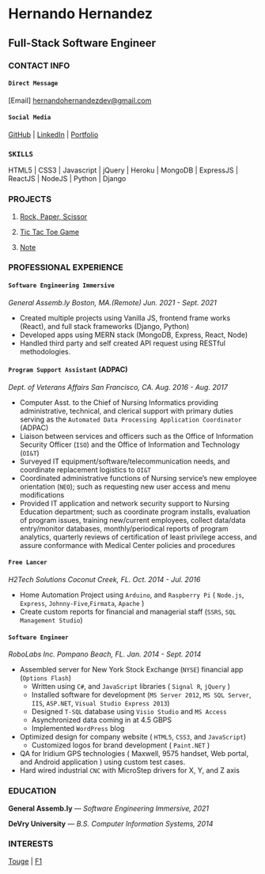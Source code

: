 Hernando Hernandez 
==================

Full-Stack Software Engineer
----------------------------

### CONTACT INFO

#### `Direct Message`
[Email] hernandohernandezdev@gmail.com 

#### `Social Media`
[GitHub](https://github.com/hernandoit) |
[LinkedIn](https://www.linkedin.com/in/hernando-hernandez/) |
[Portfolio](https://www.hernandohernandez.info)

### `SKILLS`
HTML5 | CSS3 | Javascript | jQuery | Heroku | MongoDB | ExpressJS | ReactJS | NodeJS | Python | Django

### PROJECTS
1. [Rock, Paper, Scissor](https://hernandoit.github.io/rock-paper-scissor/)

2. [Tic Tac Toe Game](https://hernandoit.github.io/tic-tac-toe-client/)

3. [Note](https://hernandoit.github.io/note-client/)

### PROFESSIONAL EXPERIENCE

#### `Software Engineering Immersive`
*General Assemb.ly  Boston, MA.(Remote)  Jun. 2021 - Sept. 2021*

- Created multiple projects using Vanilla JS, frontend frame works (React), and full stack frameworks (Django, Python)
- Developed apps using MERN stack (MongoDB, Express, React, Node)
- Handled third party and self created API request using RESTful methodologies.

#### `Program Support Assistant` (ADPAC)

*Dept. of Veterans Affairs  San Francisco, CA. Aug. 2016 - Aug. 2017*
- Computer Asst. to the Chief of Nursing Informatics providing administrative, technical, and clerical 
support with primary duties serving as the `Automated Data Processing Application Coordinator` (ADPAC)
- Liaison between services and officers such as the Office of Information Security Officer (`ISO`) and 
the Office of Information and Technology (`OI&T`)
- Surveyed IT equipment/software/telecommunication needs, and coordinate replacement logistics to `OI&T`
- Coordinated administrative functions of Nursing service’s new employee orientation (`NEO`); such as 
requesting new user access and menu modifications
- Provided IT application and network security support to Nursing Education department; such as 
coordinate program installs, evaluation of program issues, training new/current employees, collect
data/data entry/monitor databases, monthly/periodical reports of program analytics, quarterly reviews 
of certification of least privilege access, and assure conformance with Medical Center policies and 
procedures

#### `Free Lancer`
*H2Tech Solutions  Coconut Creek, FL. Oct. 2014 - Jul. 2016*

- Home Automation Project using `Arduino`, and `Raspberry Pi` ( `Node.js`, `Express`, `Johnny-Five`,`Firmata`, `Apache` )
- Create custom reports for financial and managerial staff (`SSRS`, `SQL Management Studio`)


#### `Software Engineer`
*RoboLabs Inc.  Pompano Beach, FL. Jan. 2014 - Sept. 2014*
- Assembled server for New York Stock Exchange (`NYSE`) financial app (`Options Flash`)
	- Written using `C#`, and `JavaScript` libraries ( `Signal R`, `jQuery` )
	- Installed software for development (`MS Server 2012`, `MS SQL Server`, `IIS`, `ASP.NET`, `Visual Studio Express 2013`)
	- Designed `T-SQL` database using `Visio Studio` and `MS Access`
	- Asynchronized data coming in at 4.5 GBPS
	- Implemented `WordPress` blog
- Optimized design for company website ( `HTML5`, `CSS3`, and `JavaScript`)
	- Customized logos for brand development ( `Paint.NET` )
- QA for Iridium GPS technologies ( Maxwell, 9575 handset, Web portal, and Android application ) using custom test cases.
- Hard wired industrial `CNC` with MicroStep drivers for X, Y, and Z axis


### EDUCATION

**General Assemb.ly** — *Software Engineering Immersive, 2021*

**DeVry University** — *B.S. Computer Information Systems, 2014*


### INTERESTS

[Touge](https://en.wikipedia.org/wiki/T%C5%8Dge) | [F1](https://www.ferrari.com/en-EN/formula1/carlos-sainz)

